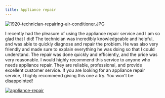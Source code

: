 ```yaml
---
title: Appliance repair
---
```


![1920-technician-repairing-air-conditioner.JPG](/1920-technician-repairing-air-conditioner.jpg)

I recently had the pleasure of using the appliance repair service and I am so glad that I did! The technician was incredibly knowledgeable and helpful, and was able to quickly diagnose and repair the problem. He was also very friendly and made sure to explain everything he was doing so that I could understand. The repair was done quickly and efficiently, and the price was very reasonable. I would highly recommend this service to anyone who needs appliance repair. They are reliable, professional, and provide excellent customer service. If you are looking for an appliance repair service, I highly recommend giving this one a try. You won't be disappointed!

[![appliance-repair](<https://dabuttonfactory.com/button.png?t=CHECK+SERVICE&f=Noto+Sans-Bold&ts=26&tc=fff&hp=45&vp=20&c=11&bgt=unicolored&bgc=4bd42f>)](<https://www.bark.com/?a_aid=5d2d0e83cdc3>)